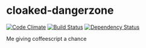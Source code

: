 cloaked-dangerzone
==================
[![Code Climate](http://img.shields.io/codeclimate/github/eiriksm/cloaked-dangerzone.svg)](https://codeclimate.com/github/eiriksm/cloaked-dangerzone)
[![Build Status](https://travis-ci.org/eiriksm/cloaked-dangerzone.svg)](https://travis-ci.org/eiriksm/cloaked-dangerzone)
[![Dependency Status](https://david-dm.org/eiriksm/cloaked-dangerzone.svg?theme=shields.io)](https://david-dm.org/eiriksm/cloaked-dangerzone)

Me giving coffeescript a chance
